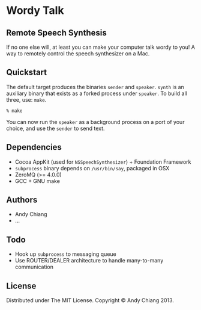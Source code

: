 Wordy Talk
==========

Remote Speech Synthesis
-----------------------

If no one else will, at least you can make your computer talk wordy to you! A way to remotely control the speech synthesizer on a Mac.


Quickstart
----------

The default target produces the binaries `sender` and `speaker`. `synth` is an auxiliary binary that exists as a forked process under `speaker`. To build all three, use: `make`.

```
% make
```

You can now run the `speaker` as a background process on a port of your choice, and use the `sender` to send text.


Dependencies
------------

 - Cocoa AppKit (used for `NSSpeechSynthesizer`) + Foundation Framework
 - `subprocess` binary depends on `/usr/bin/say`, packaged in OSX
 - ZeroMQ (>= 4.0.0)
 - GCC + GNU make


Authors
-------

 - Andy Chiang
 - ...


Todo
----

 - Hook up `subprocess` to messaging queue
 - Use ROUTER/DEALER architecture to handle many-to-many communication


License
-------

Distributed under The MIT License. Copyright &copy; Andy Chiang 2013.